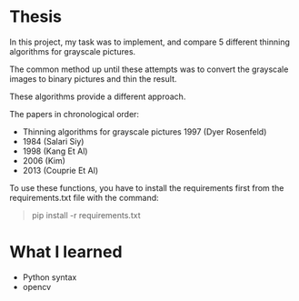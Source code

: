 # Thesis

In this project, my task was to implement, and compare 5 different thinning algorithms for grayscale pictures.

The common method up until these attempts was to convert the grayscale images to binary pictures and thin the result.

These algorithms provide a different approach.

The papers in chronological order:
* Thinning algorithms for grayscale pictures 1997 (Dyer Rosenfeld)
* 1984 (Salari Siy)
* 1998 (Kang Et Al)
*  2006 (Kim)
* 2013 (Couprie Et Al)

To use these functions, you have to install the requirements first from the requirements.txt file with the command: 
> pip install -r requirements.txt

# What I learned

* Python syntax
* opencv
<!--stackedit_data:
eyJoaXN0b3J5IjpbMTM1OTUzNzE5NF19
-->